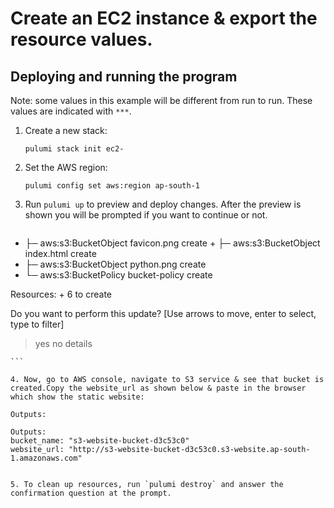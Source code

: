 

# Create an EC2 instance & export the resource values. 

## Deploying and running the program

Note: some values in this example will be different from run to run.  These values are indicated
with `***`.

1. Create a new stack:

    ```
    pulumi stack init ec2-

    ```

2. Set the AWS region:

    ```
    pulumi config set aws:region ap-south-1

    ```

3. Run `pulumi up` to preview and deploy changes.  After the preview is shown you will be
    prompted if you want to continue or not.

    ```  
 +   ├─ aws:s3:BucketObject  favicon.png           create +   ├─ aws:s3:BucketObject  index.html            create
 +   ├─ aws:s3:BucketObject  python.png            create
 +   └─ aws:s3:BucketPolicy  bucket-policy         create

Resources:
    + 6 to create

Do you want to perform this update?  [Use arrows to move, enter to select, type to filter]
> yes
  no
  details

    ```
```
4. Now, go to AWS console, navigate to S3 service & see that bucket is created.Copy the website_url as shown below & paste in the browser which show the static website:

Outputs:
```
    Outputs:
    bucket_name: "s3-website-bucket-d3c53c0"
    website_url: "http://s3-website-bucket-d3c53c0.s3-website.ap-south-1.amazonaws.com"
```

5. To clean up resources, run `pulumi destroy` and answer the confirmation question at the prompt.
